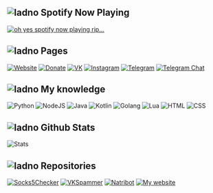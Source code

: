 ## ![ladno](https://rf0x3d.su/maybe_assets/music_outline_28.svg) Spotify Now Playing


[![oh yes spotify now playing rip...](https://rf0x3d.su/spotify)](https://open.spotify.com/user/welxx3k52jb086pnosvs82fx4)


## ![ladno](https://rf0x3d.su/maybe_assets/computer_outline_28.svg) Pages
  [![Website](https://rf0x3d.su/maybe_assets/globe_outline_28.svg)](https://rf0x3d.su)
  [![Donate](https://rf0x3d.su/maybe_assets/money_transfer_outline_28.svg)](https://rf0x3d.su/donate)
  [![VK](https://rf0x3d.su/maybe_assets/logo_vk_outline_28.svg)](https://vk.com/rfoxxxy)
  [![Instagram](https://rf0x3d.su/maybe_assets/story_outline_28.svg)](https://instagram.com/rf0x3dd)
  [![Telegram](https://rf0x3d.su/maybe_assets/location_outline_28.svg)](https://t.me/rf0x1d)
  [![Telegram Chat](https://rf0x3d.su/maybe_assets/chats_outline_28.svg)](https://t.me/postironiya666)

## ![ladno](https://rf0x3d.su/maybe_assets/airplay_video_outline_28.svg) My knowledge
![Python](https://rf0x3d.su/maybe_assets/language-python.svg)
![NodeJS](https://rf0x3d.su/maybe_assets/nodejs.svg)
![Java](https://rf0x3d.su/maybe_assets/language-java.svg)
![Kotlin](https://rf0x3d.su/maybe_assets/language-kotlin.svg)
![Golang](https://rf0x3d.su/maybe_assets/language-go.svg)
![Lua](https://rf0x3d.su/maybe_assets/language-lua.svg)
![HTML](https://rf0x3d.su/maybe_assets/language-html5.svg)
![CSS](https://rf0x3d.su/maybe_assets/language-css3.svg)


## ![ladno](https://rf0x3d.su/maybe_assets/statistics_outline_28.svg) Github Stats
![Stats](https://github-readme-stats.vercel.app/api?username=rfoxxxy&show_icons=true)

## ![ladno](https://rf0x3d.su/maybe_assets/work_outline_28.svg) Repositories
[![Socks5Checker](https://github-readme-stats.vercel.app/api/pin/?username=rfoxxxyshit&repo=Socks5Checker&show_owner=true)](https://github.com/rfoxxxyshit/Socks5Checker)
[![VKSpammer](https://github-readme-stats.vercel.app/api/pin/?username=rfoxxxyshit&repo=VKSpammer&show_owner=true)](https://github.com/rfoxxxyshit/VKSpammer)
[![Natribot](https://github-readme-stats.vercel.app/api/pin/?username=rfoxxxyshit&repo=natribot&show_owner=true)](https://github.com/rfoxxxyshit/natribot)
[![My website](https://github-readme-stats.vercel.app/api/pin/?username=rfoxxxyshit&repo=html-template&show_owner=true)](https://github.com/rfoxxxyshit/html-template) 
